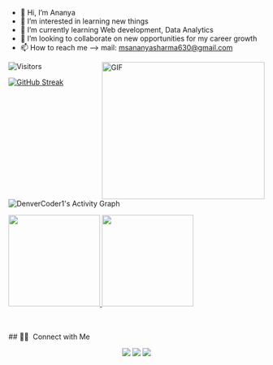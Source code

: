 - 👋 Hi, I’m Ananya
- 👀 I’m interested in learning new things
- 🌱 I’m currently learning Web development, Data Analytics
- 💞️ I’m looking to collaborate on new opportunities for my career growth
- 📫 How to reach me --> mail: msananyasharma630@gmail.com

<!---
ananya07105/ananya07105 is a ✨ special ✨ repository because its `README.md` (this file) appears on your GitHub profile.
You can click the Preview link to take a look at your changes.
--->
<img alt="Visitors" src="https://komarev.com/ghpvc/?username=ananya07105&style=flat&labelColor=black&logo=github&label=PROFILE+VIEWS&color=29bf12"/>
 &nbsp;
<img align="right" height="270px" width="320px" alt="GIF" src="https://i.pinimg.com/originals/e4/26/70/e426702edf874b181aced1e2fa5c6cde.gif" />


[![GitHub Streak](http://github-readme-streak-stats.herokuapp.com?user=ananya07105&theme=algolia)](https://git.io/streak-stats)

<!--graph-->
<br><br><br><br>
<img alt="DenverCoder1's Activity Graph" src="https://activity-graph.herokuapp.com/graph?username=ananya07105&bg_color=1F222E&color=F8D866&line=F85D7F&point=FFFFFF&hide_border=true" /></a>

<!--stats-->
<p>
<a href="https://github.com/AVS1508">
  <img height="180em" src="https://github-readme-stats.vercel.app/api?username=ananya07105&theme=algolia&layout=compact&exclude_lang=java+r" />
  <img height="180em" src="https://github-readme-stats-eight-theta.vercel.app/api/top-langs/?username=ananya07105&theme=algolia&layout=compact&exclude_lang=java+r" />
</a>
</p>
<br><br>
##  🤝🏻 &nbsp;Connect with Me

<p align="center">
<a href="https://ananya07105.github.io/"><img src="https://img.shields.io/badge/-ananyasharma.io-3423A6?style=flat-square&logo=Google-Chrome&logoColor=white"/></a>
<a href="https://www.linkedin.com/in/ananya-sharma-0bba10193/"><img src="https://img.shields.io/badge/-Ananya%20Sharma-0077B5?style=flat-square&logo=Linkedin&logoColor=white"/></a>
<a href="mailto:msananyasharma630@gmail.com"><img src="https://img.shields.io/badge/-msananyasharma630@gmail.com-D14836?style=flat-square&logo=Gmail&logoColor=white"/></a>
